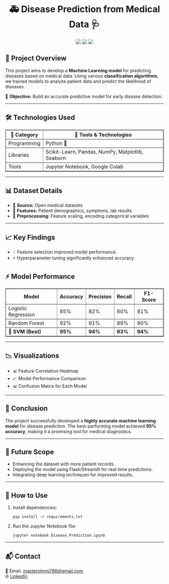 <!DOCTYPE html>
<html lang="en">
<head>
    <meta charset="UTF-8">
    <meta name="viewport" content="width=device-width, initial-scale=1.0">
</head>
<body>

<h1 align="center">🚑 Disease Prediction from Medical Data 🩺</h1>
<p align="center">
    <img src="https://img.shields.io/badge/Python-3.9-blue?style=for-the-badge&logo=python">
    <img src="https://img.shields.io/badge/Scikit--Learn-ML-orange?style=for-the-badge&logo=scikitlearn">
    <img src="https://img.shields.io/badge/Pandas-DataProcessing-red?style=for-the-badge&logo=pandas">
</p>

<h2>📖 Project Overview</h2>
<p>
    This project aims to develop a <b>Machine Learning model</b> for predicting diseases based on medical data. Using various <b>classification algorithms</b>, we trained models to analyze patient data and predict the likelihood of diseases.
</p>
<p>🎯 <b>Objective:</b> Build an accurate predictive model for early disease detection.</p>
<hr>

<h2>🛠️ Technologies Used</h2>
<table border="1">
    <tr>
        <th>📌 Category</th>
        <th>🔧 Tools & Technologies</th>
    </tr>
    <tr>
        <td>Programming</td>
        <td>Python 🐍</td>
    </tr>
    <tr>
        <td>Libraries</td>
        <td>Scikit-Learn, Pandas, NumPy, Matplotlib, Seaborn</td>
    </tr>
    <tr>
        <td>Tools</td>
        <td>Jupyter Notebook, Google Colab</td>
    </tr>
</table>
<hr>

<h2>📊 Dataset Details</h2>
<ul>
    <li>📁 <b>Source:</b> Open medical datasets</li>
    <li>📌 <b>Features:</b> Patient demographics, symptoms, lab results</li>
    <li>📏 <b>Preprocessing:</b> Feature scaling, encoding categorical variables</li>
</ul>
<hr>

<h2>📈 Key Findings</h2>
<ul>
    <li>💡 Feature selection improved model performance.</li>
    <li>⚡ Hyperparameter tuning significantly enhanced accuracy.</li>
</ul>

<h2>⚡ Model Performance</h2>
<table border="1">
    <tr>
        <th>Model</th>
        <th>Accuracy</th>
        <th>Precision</th>
        <th>Recall</th>
        <th>F1-Score</th>
    </tr>
    <tr>
        <td>Logistic Regression</td>
        <td>85%</td>
        <td>82%</td>
        <td>80%</td>
        <td>81%</td>
    </tr>
    <tr>
        <td>Random Forest</td>
        <td>92%</td>
        <td>91%</td>
        <td>89%</td>
        <td>90%</td>
    </tr>
    <tr>
        <td><b>🚀 SVM (Best)</b></td>
        <td><b>95%</b></td>
        <td><b>94%</b></td>
        <td><b>93%</b></td>
        <td><b>94%</b></td>
    </tr>
</table>
<hr>

<h2>📉 Visualizations</h2>
<ul>
    <li>📊 Feature Correlation Heatmap</li>
    <li>📈 Model Performance Comparison</li>
    <li>📊 Confusion Matrix for Each Model</li>
</ul>
<hr>

<h2>📝 Conclusion</h2>
<p>
    The project successfully developed a <b>highly accurate machine learning model</b> for disease prediction. The best-performing model achieved <b>95% accuracy</b>, making it a promising tool for medical diagnostics.
</p>
<hr>

<h2>🚀 Future Scope</h2>
<ul>
    <li>Enhancing the dataset with more patient records.</li>
    <li>Deploying the model using Flask/Streamlit for real-time predictions.</li>
    <li>Integrating deep learning techniques for improved results.</li>
</ul>
<hr>

<h2>📂 How to Use</h2>
<ol>
    <li>Install dependencies:
        <pre><code>pip install -r requirements.txt</code></pre>
    </li>
    <li>Run the Jupyter Notebook file:
        <pre><code>jupyter notebook Disease_Prediction.ipynb</code></pre>
    </li>
</ol>
<hr>



<h2>📬 Contact</h2>
<p>
    📧 Email: <a href="mailto:mastersimmi786@gmail.com">mastersimmi786@gmail.com</a><br>
    🌐 <a href="https://www.linkedin.com/in/simmi-master-0775aa1a9/">LinkedIn</a>
</p>

</body>
</html>
